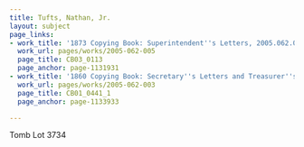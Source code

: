 ```yaml
---
title: Tufts, Nathan, Jr.
layout: subject
page_links:
- work_title: '1873 Copying Book: Superintendent''s Letters, 2005.062.005'
  work_url: pages/works/2005-062-005
  page_title: CB03_0113
  page_anchor: page-1131931
- work_title: '1860 Copying Book: Secretary''s Letters and Treasurer''s Letters, 2005.062.003  '
  work_url: pages/works/2005-062-003
  page_title: CB01_0441_1
  page_anchor: page-1133933

---
```

<p>Tomb Lot 3734</p>